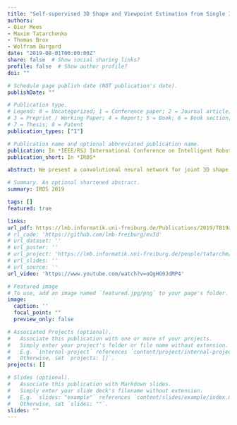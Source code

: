 ```yaml
---
title: "Self-supervised 3D Shape and Viewpoint Estimation from Single Images for Robotics"
authors:
- Oier Mees
- Maxim Tatarchenko
- Thomas Brox
- Wolfram Burgard
date: "2019-08-01T00:00:00Z"
share: false  # Show social sharing links?
profile: false  # Show author profile?
doi: ""

# Schedule page publish date (NOT publication's date).
publishDate: ""

# Publication type.
# Legend: 0 = Uncategorized; 1 = Conference paper; 2 = Journal article;
# 3 = Preprint / Working Paper; 4 = Report; 5 = Book; 6 = Book section;
# 7 = Thesis; 8 = Patent
publication_types: ["1"]

# Publication name and optional abbreviated publication name.
publication: In *IEEE/RSJ International Conference on Intelligent Robots and Systems 2019*
publication_short: In *IROS*

abstract: We present a convolutional neural network for joint 3D shape prediction and viewpoint estimation from a single input image. During training, our network gets the learning signal from a silhouette of an object in the input image - a form of self-supervision. It does not require ground truth data for 3D shapes and the viewpoints. Because it relies on such a weak form of supervision, our approach can easily be applied to real-world data. We demonstrate that our method produces reasonable qualitative and quantitative results on natural images for both shape estimation and viewpoint prediction. Unlike previous approaches, our method does not require multiple views of the same object instance in the dataset, which significantly expands the applicability in practical robotics scenarios. We showcase it by using the hallucinated shapes to improve the performance on the task of grasping real-world objects both in simulation and with a PR2 robot.

# Summary. An optional shortened abstract.
summary: IROS 2019

tags: []
featured: true

links:
url_pdf: https://lmb.informatik.uni-freiburg.de/Publications/2019/TB19a/ss3d_paper.pdf
# rl_code: 'https://github.com/lmb-freiburg/mv3d'
# url_dataset: ''
# url_poster: ''
# url_project: 'https://lmb.informatik.uni-freiburg.de/people/tatarchm/mv3d/'
# url_slides: ''
# url_source: ''
url_video: 'https://www.youtube.com/watch?v=oQgHG9JdMP4'

# Featured image
# To use, add an image named `featured.jpg/png` to your page's folder. 
image:
  caption: ''
  focal_point: ""
  preview_only: false

# Associated Projects (optional).
#   Associate this publication with one or more of your projects.
#   Simply enter your project's folder or file name without extension.
#   E.g. `internal-project` references `content/project/internal-project/index.md`.
#   Otherwise, set `projects: []`.
projects: []

# Slides (optional).
#   Associate this publication with Markdown slides.
#   Simply enter your slide deck's filename without extension.
#   E.g. `slides: "example"` references `content/slides/example/index.md`.
#   Otherwise, set `slides: ""`.
slides: ""
---
```

